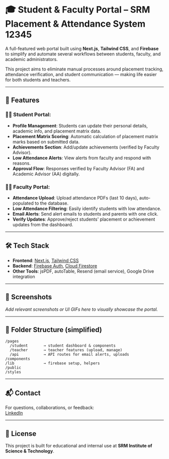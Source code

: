 # 🎓 Student & Faculty Portal – SRM Placement & Attendance System 12345

A full-featured web portal built using **Next.js**, **Tailwind CSS**, and **Firebase** to simplify and automate several workflows between students, faculty, and academic administrators.

This project aims to eliminate manual processes around placement tracking, attendance verification, and student communication — making life easier for both students and teachers.

---

## 🚀 Features

### 👨‍🎓 Student Portal:
- **Profile Management**: Students can update their personal details, academic info, and placement matrix data.
- **Placement Matrix Scoring**: Automatic calculation of placement matrix marks based on submitted data.
- **Achievements Section**: Add/update achievements (verified by Faculty Advisor).
- **Low Attendance Alerts**: View alerts from faculty and respond with reasons.
- **Approval Flow**: Responses verified by Faculty Advisor (FA) and Academic Advisor (AA) digitally.

### 👩‍🏫 Faculty Portal:
- **Attendance Upload**: Upload attendance PDFs (last 10 days), auto-populated to the database.
- **Low Attendance Filtering**: Easily identify students with low attendance.
- **Email Alerts**: Send alert emails to students and parents with one click.
- **Verify Updates**: Approve/reject students' placement or achievement updates from the dashboard.

---

## 🛠 Tech Stack

- **Frontend**: [Next.js](https://nextjs.org/), [Tailwind CSS](https://tailwindcss.com/)
- **Backend**: [Firebase Auth](https://firebase.google.com/products/auth), [Cloud Firestore](https://firebase.google.com/products/firestore)
- **Other Tools**: jsPDF, autoTable, Resend (email service), Google Drive integration

---

## 📸 Screenshots

_Add relevant screenshots or UI GIFs here to visually showcase the portal._

---

## 📂 Folder Structure (simplified)

```
/pages
  /student       → student dashboard & components
  /teacher       → teacher features (upload, manage)
  /api           → API routes for email alerts, uploads
/components
/lib             → firebase setup, helpers
/public
/styles
```

---

## 📬 Contact

For questions, collaborations, or feedback:  
[LinkedIn](https://www.linkedin.com/in/yash-dingar-946688276/)

---

## 📃 License

This project is built for educational and internal use at **SRM Institute of Science & Technology**.

